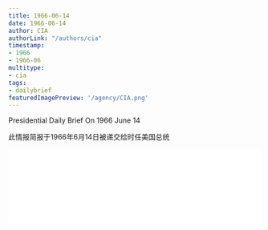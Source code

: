 ```yaml
---
title: 1966-06-14
date: 1966-06-14
author: CIA 
authorLink: "/authors/cia"
timestamp: 
- 1966
- 1966-06
multitype: 
- cia
tags: 
- dailybrief
featuredImagePreview: '/agency/CIA.png'
---
```



Presidential Daily Brief On 1966 June 14

此情报简报于1966年6月14日被递交给时任美国总统

<!--more-->





<div id="over" style="width:100%; overflow:hidden"> <iframe id="sFrame" name="sFrame" frameborder="no" border="0"  allowfullscreen marginwidth="0" scrolling="no" src = " /CIA/1966-06-14.html "  style = " position:absulute; width: 806px; top: 300;" > </iframe> </div>